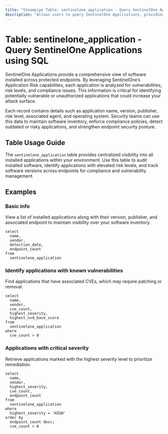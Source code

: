 ```yaml
---
title: "Steampipe Table: sentinelone_application - Query SentinelOne Applications using SQL"
description: "Allows users to query SentinelOne Applications, providing detailed information about installed software and application risk across the SentinelOne platform."
---
```


# Table: sentinelone_application - Query SentinelOne Applications using SQL

SentinelOne Applications provide a comprehensive view of software installed across protected endpoints. By leveraging SentinelOne’s Application Risk capabilities, each application is analyzed for vulnerabilities, risk levels, and compliance issues. This information is critical for identifying potentially vulnerable or unauthorized applications that could increase your attack surface.

Each record contains details such as application name, version, publisher, risk level, associated agent, and operating system. Security teams can use this data to maintain software inventory, enforce compliance policies, detect outdated or risky applications, and strengthen endpoint security posture.

## Table Usage Guide

The `sentinelone_application` table provides centralized visibility into all installed applications within your environment. Use this table to audit installed software, identify applications with elevated risk levels, and track software versions across endpoints for compliance and vulnerability management.

## Examples

### Basic info
View a list of installed applications along with their version, publisher, and associated endpoint to maintain visibility over your software inventory.

```sql+postgres
select
  name,
  vendor,
  detection_date,
  endpoint_count
from
  sentinelone_application
```

### Identify applications with known vulnerabilities
Find applications that have associated CVEs, which may require patching or removal.

```sql+postgres
select
  name,
  vendor,
  cve_count,
  highest_severity,
  highest_nvd_base_score
from
  sentinelone_application
where
  cve_count > 0
```

### Applications with critical severity
Retrieve applications marked with the highest severity level to prioritize remediation.

```sql+postgres
select
  name,
  vendor,
  highest_severity,
  cve_count,
  endpoint_count
from
  sentinelone_application
where
  highest_severity = 'HIGH'
order by
  endpoint_count desc;
  cve_count > 0
```

